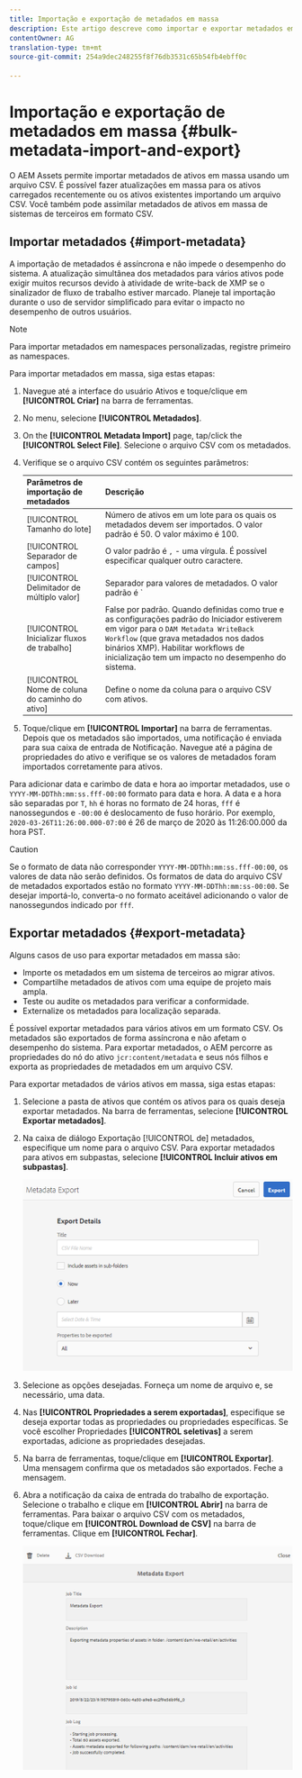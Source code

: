 ```yaml
---
title: Importação e exportação de metadados em massa
description: Este artigo descreve como importar e exportar metadados em massa.
contentOwner: AG
translation-type: tm+mt
source-git-commit: 254a9dec248255f8f76db3531c65b54fb4ebff0c

---
```



# Importação e exportação de metadados em massa {#bulk-metadata-import-and-export}

O AEM Assets permite importar metadados de ativos em massa usando um arquivo CSV. É possível fazer atualizações em massa para os ativos carregados recentemente ou os ativos existentes importando um arquivo CSV. Você também pode assimilar metadados de ativos em massa de sistemas de terceiros em formato CSV.

## Importar metadados {#import-metadata}

A importação de metadados é assíncrona e não impede o desempenho do sistema. A atualização simultânea dos metadados para vários ativos pode exigir muitos recursos devido à atividade de write-back de XMP se o sinalizador de fluxo de trabalho estiver marcado. Planeje tal importação durante o uso de servidor simplificado para evitar o impacto no desempenho de outros usuários.

>[!NOTE]
>
>Para importar metadados em namespaces personalizadas, registre primeiro as namespaces.

Para importar metadados em massa, siga estas etapas:

1. Navegue até a interface do usuário Ativos e toque/clique em **[!UICONTROL Criar]** na barra de ferramentas.
1. No menu, selecione **[!UICONTROL Metadados]**.
1. On the **[!UICONTROL Metadata Import]** page, tap/click the **[!UICONTROL Select File]**.  Selecione o arquivo CSV com os metadados.
1. Verifique se o arquivo CSV contém os seguintes parâmetros:

   | Parâmetros de importação de metadados | Descrição |
   |:---|:---|
   | [!UICONTROL Tamanho do lote] | Número de ativos em um lote para os quais os metadados devem ser importados. O valor padrão é 50. O valor máximo é 100. |
   | [!UICONTROL Separador de campos] | O valor padrão é `,` - uma vírgula. É possível especificar qualquer outro caractere. |
   | [!UICONTROL Delimitador de múltiplo valor] | Separador para valores de metadados. O valor padrão é `|` - um pipe. |
   | [!UICONTROL Inicializar fluxos de trabalho] | False por padrão. Quando definidas como true e as configurações padrão do Iniciador estiverem em vigor para o `DAM Metadata WriteBack Workflow` (que grava metadados nos dados binários XMP). Habilitar workflows de inicialização tem um impacto no desempenho do sistema. |
   | [!UICONTROL Nome de coluna do caminho do ativo] | Define o nome da coluna para o arquivo CSV com ativos. |

1. Toque/clique em **[!UICONTROL Importar]** na barra de ferramentas. Depois que os metadados são importados, uma notificação é enviada para sua caixa de entrada de Notificação. Navegue até a página de propriedades do ativo e verifique se os valores de metadados foram importados corretamente para ativos.

Para adicionar data e carimbo de data e hora ao importar metadados, use o `YYYY-MM-DDThh:mm:ss.fff-00:00` formato para data e hora. A data e a hora são separadas por `T`, `hh` é horas no formato de 24 horas, `fff` é nanossegundos e `-00:00` é deslocamento de fuso horário. Por exemplo, `2020-03-26T11:26:00.000-07:00` é 26 de março de 2020 às 11:26:00.000 da hora PST.

>[!CAUTION]
>
>Se o formato de data não corresponder `YYYY-MM-DDThh:mm:ss.fff-00:00`, os valores de data não serão definidos. Os formatos de data do arquivo CSV de metadados exportados estão no formato `YYYY-MM-DDThh:mm:ss-00:00`. Se desejar importá-lo, converta-o no formato aceitável adicionando o valor de nanossegundos indicado por `fff`.

## Exportar metadados {#export-metadata}

Alguns casos de uso para exportar metadados em massa são:

* Importe os metadados em um sistema de terceiros ao migrar ativos.
* Compartilhe metadados de ativos com uma equipe de projeto mais ampla.
* Teste ou audite os metadados para verificar a conformidade.
* Externalize os metadados para localização separada.

É possível exportar metadados para vários ativos em um formato CSV. Os metadados são exportados de forma assíncrona e não afetam o desempenho do sistema. Para exportar metadados, o AEM percorre as propriedades do nó do ativo `jcr:content/metadata` e seus nós filhos e exporta as propriedades de metadados em um arquivo CSV.

Para exportar metadados de vários ativos em massa, siga estas etapas:

1. Selecione a pasta de ativos que contém os ativos para os quais deseja exportar metadados. Na barra de ferramentas, selecione **[!UICONTROL Exportar metadados]**.

1. Na caixa de diálogo Exportação [!UICONTROL de] metadados, especifique um nome para o arquivo CSV. Para exportar metadados para ativos em subpastas, selecione **[!UICONTROL Incluir ativos em subpastas]**.

   ![export_metadata_page](assets/export_metadata_page.png)

1. Selecione as opções desejadas. Forneça um nome de arquivo e, se necessário, uma data.
1. Nas **[!UICONTROL Propriedades a serem exportadas]**, especifique se deseja exportar todas as propriedades ou propriedades específicas. Se você escolher Propriedades **[!UICONTROL seletivas]** a serem exportadas, adicione as propriedades desejadas.

1. Na barra de ferramentas, toque/clique em **[!UICONTROL Exportar]**. Uma mensagem confirma que os metadados são exportados. Feche a mensagem.

1. Abra a notificação da caixa de entrada do trabalho de exportação. Selecione o trabalho e clique em **[!UICONTROL Abrir]** na barra de ferramentas. Para baixar o arquivo CSV com os metadados, toque/clique em **[!UICONTROL Download de CSV]** na barra de ferramentas. Clique em **[!UICONTROL Fechar]**.

   ![csv_download](assets/csv_download.png)
